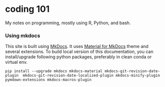 # coding 101

My notes on programming, mostly using R, Python, and bash.

### Using mkdocs

This site is built using [MkDocs](https://www.mkdocs.org). It uses [Material for MkDocs](https://squidfunk.github.io/mkdocs-material/) theme and several extensions. To build local version of this documentation, you can install/upgrade following python packages, preferably in clean conda or virtual env.

```
pip install --upgrade mkdocs mkdocs-material mkdocs-git-revision-date-plugin  mkdocs-git-revision-date-localized-plugin mkdocs-minify-plugin pymdown-extensions mkdocs-macros-plugin
```
